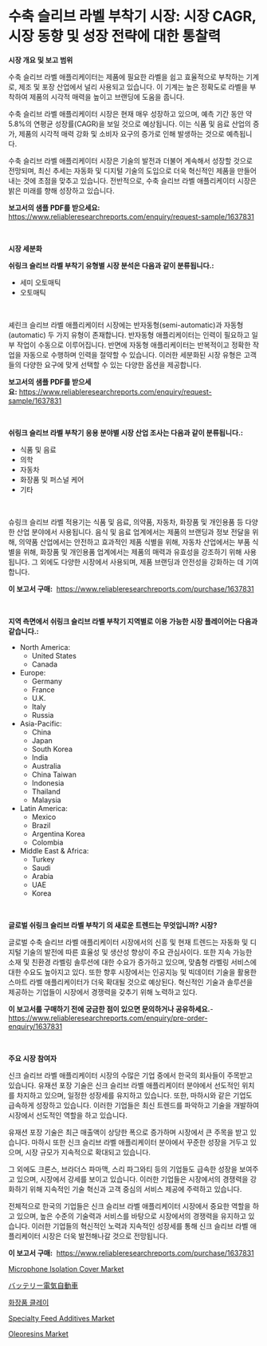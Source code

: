 <p><h1>수축 슬리브 라벨 부착기 시장: 시장 CAGR, 시장 동향 및 성장 전략에 대한 통찰력</h1></p><p><strong>시장 개요 및 보고 범위</strong></p>
<p><p>수축 슬리브 라벨 애플리케이터는 제품에 필요한 라벨을 쉽고 효율적으로 부착하는 기계로, 제조 및 포장 산업에서 널리 사용되고 있습니다. 이 기계는 높은 정확도로 라벨을 부착하여 제품의 시각적 매력을 높이고 브랜딩에 도움을 줍니다.</p><p>수축 슬리브 라벨 애플리케이터 시장은 현재 매우 성장하고 있으며, 예측 기간 동안 약 5.8%의 연평균 성장률(CAGR)을 보일 것으로 예상됩니다. 이는 식품 및 음료 산업의 증가, 제품의 시각적 매력 강화 및 소비자 요구의 증가로 인해 발생하는 것으로 예측됩니다.</p><p>수축 슬리브 라벨 애플리케이터 시장은 기술의 발전과 더불어 계속해서 성장할 것으로 전망되며, 최신 추세는 자동화 및 디지털 기술의 도입으로 더욱 혁신적인 제품을 만들어내는 것에 초점을 맞추고 있습니다. 전반적으로, 수축 슬리브 라벨 애플리케이터 시장은 밝은 미래를 향해 성장하고 있습니다.</p></p>
<p><strong>보고서의 샘플 PDF를 받으세요:</strong> <a href="https://www.reliableresearchreports.com/enquiry/request-sample/1637831">https://www.reliableresearchreports.com/enquiry/request-sample/1637831</a></p>
<p>&nbsp;</p>
<p><strong>시장 세분화</strong></p>
<p><strong>쉬링크 슬리브 라벨 부착기 유형별 시장 분석은 다음과 같이 분류됩니다.:</strong></p>
<p><ul><li>세미 오토매틱</li><li>오토매틱</li></ul></p>
<p>&nbsp;</p>
<p><p>셰린크 슬리브 라벨 애플리케이터 시장에는 반자동형(semi-automatic)과 자동형(automatic) 두 가지 유형이 존재합니다. 반자동형 애플리케이터는 인력이 필요하고 일부 작업이 수동으로 이루어집니다. 반면에 자동형 애플리케이터는 반복적이고 정확한 작업을 자동으로 수행하며 인력을 절약할 수 있습니다. 이러한 세분화된 시장 유형은 고객들의 다양한 요구에 맞게 선택할 수 있는 다양한 옵션을 제공합니다.</p></p>
<p><strong>보고서의 샘플 PDF를 받으세요:</strong>&nbsp;<a href="https://www.reliableresearchreports.com/enquiry/request-sample/1637831">https://www.reliableresearchreports.com/enquiry/request-sample/1637831</a></p>
<p>&nbsp;</p>
<p><strong> 쉬링크 슬리브 라벨 부착기 응용 분야별 시장 산업 조사는 다음과 같이 분류됩니다.:</strong></p>
<p><ul><li>식품 및 음료</li><li>의학</li><li>자동차</li><li>화장품 및 퍼스널 케어</li><li>기타</li></ul></p>
<p>&nbsp;</p>
<p><p>슈링크 슬리브 라벨 적용기는 식품 및 음료, 의약품, 자동차, 화장품 및 개인용품 등 다양한 산업 분야에서 사용됩니다. 음식 및 음료 업계에서는 제품의 브랜딩과 정보 전달을 위해, 의약품 산업에서는 안전하고 효과적인 제품 식별을 위해, 자동차 산업에서는 부품 식별을 위해, 화장품 및 개인용품 업계에서는 제품의 매력과 유효성을 강조하기 위해 사용됩니다. 그 외에도 다양한 시장에서 사용되며, 제품 브랜딩과 안전성을 강화하는 데 기여합니다.</p></p>
<p><strong>이 보고서 구매:</strong>&nbsp; <a href="https://www.reliableresearchreports.com/purchase/1637831">https://www.reliableresearchreports.com/purchase/1637831</a></p>
<p>&nbsp;</p>
<p><strong>지역 측면에서 쉬링크 슬리브 라벨 부착기 지역별로 이용 가능한 시장 플레이어는 다음과 같습니다.:</strong></p>
<p><ul>
    <li>
        North America:
        <ul>
            <li>United States</li>
            <li>Canada</li>
        </ul>
    </li>
    <li>
        Europe:
        <ul>
            <li>Germany</li>
            <li>France</li>
            <li>U.K.</li>
            <li>Italy</li>
            <li>Russia</li>
        </ul>
    </li>
    <li>
        Asia-Pacific:
        <ul>
            <li>China</li>
            <li>Japan</li>
            <li>South Korea</li>
            <li>India</li>
            <li>Australia</li>
            <li>China Taiwan</li>
            <li>Indonesia</li>
            <li>Thailand</li>
            <li>Malaysia</li>
        </ul>
    </li>
    <li>
        Latin America:
        <ul>
            <li>Mexico</li>
            <li>Brazil</li>
            <li>Argentina Korea</li>
            <li>Colombia</li>
        </ul>
    </li>
    <li>
        Middle East & Africa:
        <ul>
            <li>Turkey</li>
            <li>Saudi</li>
            <li>Arabia</li>
            <li>UAE</li>
            <li>Korea</li>
        </ul>
    </li>
    </ul></p>
<p>&nbsp;</p>
<p><strong>글로벌 쉬링크 슬리브 라벨 부착기 의 새로운 트렌드는 무엇입니까? 시장?</strong></p>
<p><p>글로벌 수축 슬리브 라벨 애플리케이터 시장에서의 신흥 및 현재 트렌드는 자동화 및 디지털 기술의 발전에 따른 효율성 및 생산성 향상이 주요 관심사이다. 또한 지속 가능한 소재 및 친환경 라벨링 솔루션에 대한 수요가 증가하고 있으며, 맞춤형 라벨링 서비스에 대한 수요도 높아지고 있다. 또한 향후 시장에서는 인공지능 및 빅데이터 기술을 활용한 스마트 라벨 애플리케이터가 더욱 확대될 것으로 예상된다. 혁신적인 기술과 솔루션을 제공하는 기업들이 시장에서 경쟁력을 갖추기 위해 노력하고 있다.</p></p>
<p><strong>이 보고서를 구매하기 전에 궁금한 점이 있으면 문의하거나 공유하세요.</strong>- <a href="https://www.reliableresearchreports.com/enquiry/pre-order-enquiry/1637831">https://www.reliableresearchreports.com/enquiry/pre-order-enquiry/1637831</a></p>
<p>&nbsp;</p>
<p><strong>주요 시장 참여자</strong></p>
<p><p>신크 슬리브 라벨 애플리케이터 시장의 수많은 기업 중에서 한국의 회사들이 주목받고 있습니다. 유재션 포장 기술은 신크 슬리브 라벨 애플리케이터 분야에서 선도적인 위치를 차지하고 있으며, 일정한 성장세를 유지하고 있습니다. 또한, 마하시와 같은 기업도 급속하게 성장하고 있습니다. 이러한 기업들은 최신 트렌드를 파악하고 기술을 개발하여 시장에서 선도적인 역할을 하고 있습니다.</p><p>유재션 포장 기술은 최근 매출액이 상당한 폭으로 증가하며 시장에서 큰 주목을 받고 있습니다. 마하시 또한 신크 슬리브 라벨 애플리케이터 분야에서 꾸준한 성장을 거두고 있으며, 시장 규모가 지속적으로 확대되고 있습니다.</p><p>그 외에도 크론스, 브라더스 파마맥, 스리 파그와티 등의 기업들도 급속한 성장을 보여주고 있으며, 시장에서 강세를 보이고 있습니다. 이러한 기업들은 시장에서의 경쟁력을 강화하기 위해 지속적인 기술 혁신과 고객 중심의 서비스 제공에 주력하고 있습니다.</p><p>전체적으로 한국의 기업들은 신크 슬리브 라벨 애플리케이터 시장에서 중요한 역할을 하고 있으며, 높은 수준의 기술력과 서비스를 바탕으로 시장에서의 경쟁력을 유지하고 있습니다. 이러한 기업들의 혁신적인 노력과 지속적인 성장세를 통해 신크 슬리브 라벨 애플리케이터 시장은 더욱 발전해나갈 것으로 전망됩니다.</p></p>
<p><strong>이 보고서 구매:</strong>&nbsp;&nbsp;<a href="https://www.reliableresearchreports.com/purchase/1637831">https://www.reliableresearchreports.com/purchase/1637831</a></p>
<p><p><a href="https://github.com/abdelrhmankishk22/Market-Research-Report-List-3/blob/main/microphone-isolation-cover-market.md">Microphone Isolation Cover Market</a></p><p><a href="https://github.com/EstelWisozk1/Market-Research-Report-List-1/blob/main/29697017687.md">バッテリー電気自動車</a></p><p><a href="https://github.com/vskv4779xr1/Market-Research-Report-List-1/blob/main/17002987072.md">화장품 클레이</a></p><p><a href="https://issuu.com/reportprime-2/docs/specialty-feed-additives-market-size-2030.pptx">Specialty Feed Additives Market</a></p><p><a href="https://issuu.com/reportprime-2/docs/oleoresins-market-size-2030.pptx">Oleoresins Market</a></p></p>
